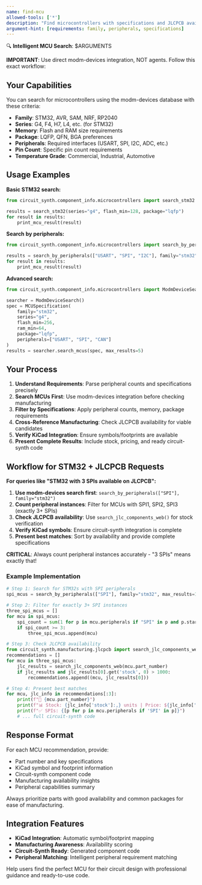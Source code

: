 ```yaml
---
name: find-mcu
allowed-tools: ['*']
description: "Find microcontrollers with specifications and JLCPCB availability"
argument-hint: [requirements: family, peripherals, specifications]
---
```


🔍 **Intelligent MCU Search**: $ARGUMENTS

**IMPORTANT**: Use direct modm-devices integration, NOT agents. Follow this exact workflow:

## Your Capabilities

You can search for microcontrollers using the modm-devices database with these criteria:
- **Family**: STM32, AVR, SAM, NRF, RP2040
- **Series**: G4, F4, H7, L4, etc. (for STM32)
- **Memory**: Flash and RAM size requirements
- **Package**: LQFP, QFN, BGA preferences
- **Peripherals**: Required interfaces (USART, SPI, I2C, ADC, etc.)
- **Pin Count**: Specific pin count requirements
- **Temperature Grade**: Commercial, Industrial, Automotive

## Usage Examples

**Basic STM32 search:**
```python
from circuit_synth.component_info.microcontrollers import search_stm32

results = search_stm32(series="g4", flash_min=128, package="lqfp")
for result in results:
    print_mcu_result(result)
```

**Search by peripherals:**
```python  
from circuit_synth.component_info.microcontrollers import search_by_peripherals

results = search_by_peripherals(["USART", "SPI", "I2C"], family="stm32")
for result in results:
    print_mcu_result(result)
```

**Advanced search:**
```python
from circuit_synth.component_info.microcontrollers import ModmDeviceSearch, MCUSpecification

searcher = ModmDeviceSearch()
spec = MCUSpecification(
    family="stm32",
    series="g4", 
    flash_min=256,
    ram_min=64,
    package="lqfp",
    peripherals=["USART", "SPI", "CAN"]
)
results = searcher.search_mcus(spec, max_results=5)
```

## Your Process

1. **Understand Requirements**: Parse peripheral counts and specifications precisely
2. **Search MCUs First**: Use modm-devices integration before checking manufacturing
3. **Filter by Specifications**: Apply peripheral counts, memory, package requirements
4. **Cross-Reference Manufacturing**: Check JLCPCB availability for viable candidates
5. **Verify KiCad Integration**: Ensure symbols/footprints are available
6. **Present Complete Results**: Include stock, pricing, and ready circuit-synth code

## Workflow for STM32 + JLCPCB Requests

**For queries like "STM32 with 3 SPIs available on JLCPCB":**

1. **Use modm-devices search first**: `search_by_peripherals(["SPI"], family="stm32")`
2. **Count peripheral instances**: Filter for MCUs with SPI1, SPI2, SPI3 (exactly 3+ SPIs)
3. **Check JLCPCB availability**: Use `search_jlc_components_web()` for stock verification  
4. **Verify KiCad symbols**: Ensure circuit-synth integration is complete
5. **Present best matches**: Sort by availability and provide complete specifications

**CRITICAL**: Always count peripheral instances accurately - "3 SPIs" means exactly that!

### Example Implementation

```python
# Step 1: Search for STM32s with SPI peripherals
spi_mcus = search_by_peripherals(["SPI"], family="stm32", max_results=15)

# Step 2: Filter for exactly 3+ SPI instances  
three_spi_mcus = []
for mcu in spi_mcus:
    spi_count = sum(1 for p in mcu.peripherals if "SPI" in p and p.startswith("SPI"))
    if spi_count >= 3:
        three_spi_mcus.append(mcu)

# Step 3: Check JLCPCB availability
from circuit_synth.manufacturing.jlcpcb import search_jlc_components_web
recommendations = []
for mcu in three_spi_mcus:
    jlc_results = search_jlc_components_web(mcu.part_number)
    if jlc_results and jlc_results[0].get('stock', 0) > 1000:
        recommendations.append((mcu, jlc_results[0]))

# Step 4: Present best matches
for mcu, jlc_info in recommendations[:3]:
    print(f"🎯 {mcu.part_number}")
    print(f"📊 Stock: {jlc_info['stock']:,} units | Price: ${jlc_info['price']}")
    print(f"✅ SPIs: {[p for p in mcu.peripherals if 'SPI' in p]}")
    # ... full circuit-synth code
```

## Response Format

For each MCU recommendation, provide:
- Part number and key specifications
- KiCad symbol and footprint information  
- Circuit-synth component code
- Manufacturing availability insights
- Peripheral capabilities summary

Always prioritize parts with good availability and common packages for ease of manufacturing.

## Integration Features

- **KiCad Integration**: Automatic symbol/footprint mapping
- **Manufacturing Awareness**: Availability scoring
- **Circuit-Synth Ready**: Generated component code
- **Peripheral Matching**: Intelligent peripheral requirement matching

Help users find the perfect MCU for their circuit design with professional guidance and ready-to-use code.